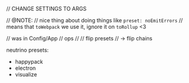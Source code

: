 // CHANGE SETTINGS TO ARGS

// @NOTE:
// nice thing about doing things like `preset: noEmitErrors`
// means that `toWebpack` we use it, ignore it on `toRollup` <3

// was in Config/App
// ops
//
// flip presets
// -> flip chains


neutrino presets:
- happypack
- electron
- visualize
